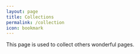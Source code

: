 ```yaml
---
layout: page
title: Collections
permalink: /collection
icon: bookmark
---
```


This page is used to collect others wonderful pages.
